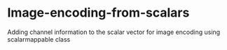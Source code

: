 # Image-encoding-from-scalars
Adding channel information to the scalar vector for image encoding using scalarmappable class

